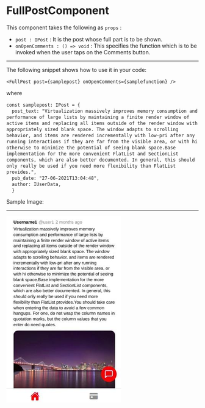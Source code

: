 # FullPostComponent

This component takes the following as `props` :
   
- `post : IPost` : It is the post whose full part is to be shown.
- `onOpenComments : () => void` : This specifies the function which is to be invoked when the user taps on the Comments button.
---

The following snippet shows how to use it in your code:
```
<FullPost post={samplepost} onOpenComments={samplefunction} />        
```
where 
```
const samplepost: IPost = {
  post_text: "Virtualization massively improves memory consumption and performance of large lists by maintaining a finite render window of active items and replacing all items outside of the render window with appropriately sized blank space. The window adapts to scrolling behavior, and items are rendered incrementally with low-pri after any running interactions if they are far from the visible area, or with hi otherwise to minimize the potential of seeing blank space.Base implementation for the more convenient FlatList and SectionList components, which are also better documented. In general, this should only really be used if you need more flexibility than FlatList provides.",
  pub_date: "27-06-2021T13:04:48",
  author: IUserData,
  }
```

Sample Image:

---
<a href="url">
<img src="https://github.com/7shivamx/Campus-Discuss-App/blob/master/ui/FullPostComponent/Sample.jpeg">
</a>
